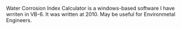 Water Corrosion Index Calculator is a windows-based software I have wrriten in VB-6. It was written at 2010. May be useful for Environmetal Engineers.
